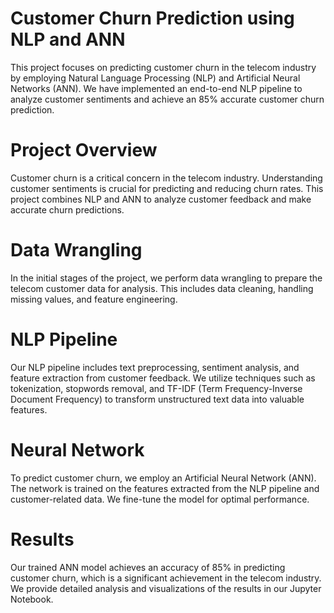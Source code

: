 # Customer Churn Prediction using NLP and ANN
This project focuses on predicting customer churn in the telecom industry by employing Natural Language Processing (NLP) and Artificial Neural Networks (ANN). We have implemented an end-to-end NLP pipeline to analyze customer sentiments and achieve an 85% accurate customer churn prediction.

# Project Overview
Customer churn is a critical concern in the telecom industry. Understanding customer sentiments is crucial for predicting and reducing churn rates. This project combines NLP and ANN to analyze customer feedback and make accurate churn predictions.

# Data Wrangling
In the initial stages of the project, we perform data wrangling to prepare the telecom customer data for analysis. This includes data cleaning, handling missing values, and feature engineering.

# NLP Pipeline
Our NLP pipeline includes text preprocessing, sentiment analysis, and feature extraction from customer feedback. We utilize techniques such as tokenization, stopwords removal, and TF-IDF (Term Frequency-Inverse Document Frequency) to transform unstructured text data into valuable features.

# Neural Network
To predict customer churn, we employ an Artificial Neural Network (ANN). The network is trained on the features extracted from the NLP pipeline and customer-related data. We fine-tune the model for optimal performance.

# Results
Our trained ANN model achieves an accuracy of 85% in predicting customer churn, which is a significant achievement in the telecom industry. We provide detailed analysis and visualizations of the results in our Jupyter Notebook.
